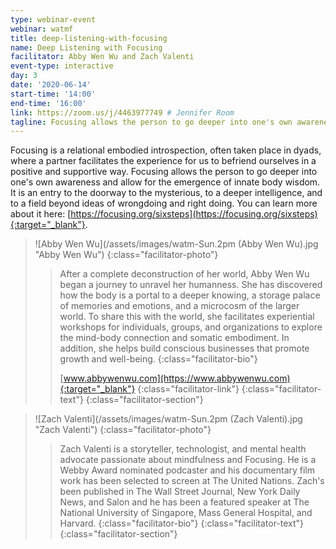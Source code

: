 ```yaml
---
type: webinar-event
webinar: watmf
title: deep-listening-with-focusing
name: Deep Listening with Focusing
facilitator: Abby Wen Wu and Zach Valenti
event-type: interactive
day: 3
date: '2020-06-14'
start-time: '14:00'
end-time: '16:00'
link: https://zoom.us/j/4463977749 # Jennifer Room
tagline: Focusing allows the person to go deeper into one's own awareness and allow for the emergence of innate body wisdom. It is an entry to the doorway to the mysterious, to a deeper intelligence, and to a field beyond ideas of wrongdoing and right doing.
---
```


Focusing is a relational embodied introspection, often taken place in dyads, where a partner facilitates the experience for us to befriend ourselves in a positive and supportive way. Focusing allows the person to go deeper into one's own awareness and allow for the emergence of innate body wisdom. It is an entry to the doorway to the mysterious, to a deeper intelligence, and to a field beyond ideas of wrongdoing and right doing. You can learn more about it here: [https://focusing.org/sixsteps](https://focusing.org/sixsteps){:target="_blank"}.

> ![Abby Wen Wu](/assets/images/watm-Sun.2pm (Abby Wen Wu).jpg "Abby Wen Wu")
> {:class="facilitator-photo"}
>
> > After a complete deconstruction of her world, Abby Wen Wu began a journey to unravel her humanness. She has discovered how the body is a portal to a deeper knowing, a storage palace of memories and emotions, and a microcosm of the larger world. To share this with the world, she facilitates experiential workshops for individuals, groups, and organizations to explore the mind-body connection and somatic embodiment. In addition, she helps build conscious businesses that promote growth and well-being.
> > {:class="facilitator-bio"}
> >
> > [www.abbywenwu.com](https://www.abbywenwu.com){:target="_blank"}
> > {:class="facilitator-link"}
> {:class="facilitator-text"}
{:class="facilitator-section"}

> ![Zach Valenti](/assets/images/watm-Sun.2pm (Zach Valenti).jpg "Zach Valenti")
> {:class="facilitator-photo"}
>
> > Zach Valenti is a storyteller, technologist, and mental health advocate passionate about mindfulness and Focusing. He is a Webby Award nominated podcaster and his documentary film work has been selected to screen at The United Nations. Zach's been published in The Wall Street Journal, New York Daily News, and Salon and he has been a featured speaker at The National University of Singapore, Mass General Hospital, and Harvard.
> > {:class="facilitator-bio"}
> {:class="facilitator-text"}
{:class="facilitator-section"}
